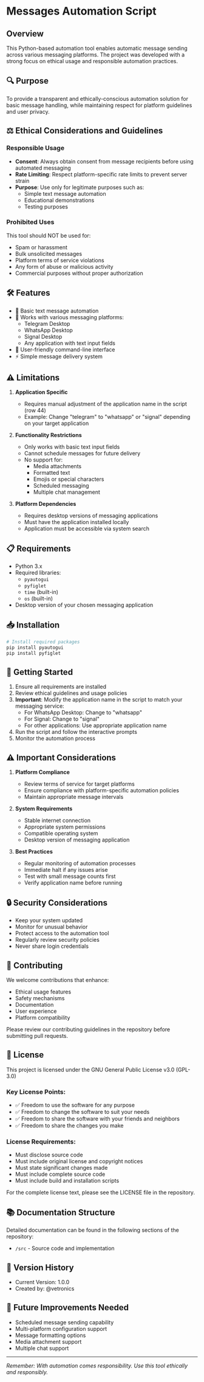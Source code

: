 # Messages Automation Script

## Overview
This Python-based automation tool enables automatic message sending across various messaging platforms. The project was developed with a strong focus on ethical usage and responsible automation practices.

## 🔍 Purpose
To provide a transparent and ethically-conscious automation solution for basic message handling, while maintaining respect for platform guidelines and user privacy.

## ⚖️ Ethical Considerations and Guidelines

### Responsible Usage
- **Consent**: Always obtain consent from message recipients before using automated messaging
- **Rate Limiting**: Respect platform-specific rate limits to prevent server strain
- **Purpose**: Use only for legitimate purposes such as:
  - Simple text message automation
  - Educational demonstrations
  - Testing purposes

### Prohibited Uses
This tool should NOT be used for:
- Spam or harassment
- Bulk unsolicited messages
- Platform terms of service violations
- Any form of abuse or malicious activity
- Commercial purposes without proper authorization

## 🛠️ Features
- 🤖 Basic text message automation
- 💬 Works with various messaging platforms:
  - Telegram Desktop
  - WhatsApp Desktop
  - Signal Desktop
  - Any application with text input fields
- 🎨 User-friendly command-line interface
- ⚡ Simple message delivery system

## ⚠️ Limitations
1. **Application Specific**
   - Requires manual adjustment of the application name in the script (row 44)
   - Example: Change "telegram" to "whatsapp" or "signal" depending on your target application

2. **Functionality Restrictions**
   - Only works with basic text input fields
   - Cannot schedule messages for future delivery
   - No support for:
     - Media attachments
     - Formatted text
     - Emojis or special characters
     - Scheduled messaging
     - Multiple chat management

3. **Platform Dependencies**
   - Requires desktop versions of messaging applications
   - Must have the application installed locally
   - Application must be accessible via system search

## 📋 Requirements
- Python 3.x
- Required libraries:
  - `pyautogui`
  - `pyfiglet`
  - `time` (built-in)
  - `os` (built-in)
- Desktop version of your chosen messaging application

## 📥 Installation
```bash
# Install required packages
pip install pyautogui
pip install pyfiglet
```

## 🔰 Getting Started
1. Ensure all requirements are installed
2. Review ethical guidelines and usage policies
3. **Important**: Modify the application name in the script to match your messaging service:
   - For WhatsApp Desktop: Change to "whatsapp"
   - For Signal: Change to "signal"
   - For other applications: Use appropriate application name
4. Run the script and follow the interactive prompts
5. Monitor the automation process

## ⚠️ Important Considerations
1. **Platform Compliance**
   - Review terms of service for target platforms
   - Ensure compliance with platform-specific automation policies
   - Maintain appropriate message intervals

2. **System Requirements**
   - Stable internet connection
   - Appropriate system permissions
   - Compatible operating system
   - Desktop version of messaging application

3. **Best Practices**
   - Regular monitoring of automation processes
   - Immediate halt if any issues arise
   - Test with small message counts first
   - Verify application name before running

## 🔒 Security Considerations
- Keep your system updated
- Monitor for unusual behavior
- Protect access to the automation tool
- Regularly review security policies
- Never share login credentials

## 🤝 Contributing
We welcome contributions that enhance:
- Ethical usage features
- Safety mechanisms
- Documentation
- User experience
- Platform compatibility

Please review our contributing guidelines in the repository before submitting pull requests.

## 📄 License
This project is licensed under the GNU General Public License v3.0 (GPL-3.0)

### Key License Points:

- ✅ Freedom to use the software for any purpose
- ✅ Freedom to change the software to suit your needs
- ✅ Freedom to share the software with your friends and neighbors
- ✅ Freedom to share the changes you make

### License Requirements:

- Must disclose source code
- Must include original license and copyright notices
- Must state significant changes made
- Must include complete source code
- Must include build and installation scripts

For the complete license text, please see the LICENSE file in the repository.

## 📚 Documentation Structure
Detailed documentation can be found in the following sections of the repository:
- `/src` - Source code and implementation

## 📅 Version History
- Current Version: 1.0.0
- Created by: @vetronics
  
## 🔄 Future Improvements Needed
- Scheduled message sending capability
- Multi-platform configuration support
- Message formatting options
- Media attachment support
- Multiple chat support

---
*Remember: With automation comes responsibility. Use this tool ethically and responsibly.*
